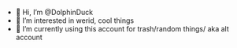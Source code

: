 - 👋 Hi, I’m @DolphinDuck
- 👀 I’m interested in werid, cool things
- 🌱 I’m currently using this account for trash/random things/ aka alt account

<!---
DolphinDuck/DolphinDuck is a ✨ special ✨ repository because its `README.md` (this file) appears on your GitHub profile.
You can click the Preview link to take a look at your changes.
--->
